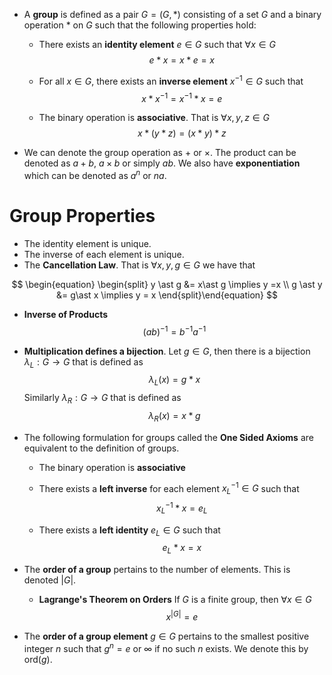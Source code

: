 * A **group** is defined as a pair $G=(G,\ast)$ consisting of a set $G$ and a binary operation $\ast$ on $G$ such that the following properties hold:
	* There exists an **identity element** $e\in G$ such that $\forall x\in G$ 
	  $$
	  e\ast x=  x\ast e = x
	  $$
	  
	* For all $x\in G$, there exists an **inverse element** $x^{-1}\in G$ such that 
	  $$
	  x\ast x^{-1}=x^{-1}\ast x=e
	  $$
	  
	* The binary operation is **associative**. That is $\forall x,y,z\in G$ 
	  $$
	  x\ast (y\ast z)=(x\ast y)\ast z
	  $$
	  
* We can denote the group operation as $+$ or $\times$. The product can be denoted as $a+b$, $a\times b$ or simply $ab$. We also have **exponentiation** which can be denoted as $a^n$ or $na$.
# Group Properties
* The identity element is unique.
* The inverse of each element is unique.
* The **Cancellation Law**. That is $\forall x,y,g\in G$ we have that 

$$
\begin{equation} \begin{split}
y \ast g &= x\ast g \implies y =x \\
g \ast y &= g\ast x \implies y = x 
\end{split}\end{equation}
$$


* **Inverse of Products** 
  $$
  (ab)^{-1}=b^{-1}a^{-1}
  $$
  
* **Multiplication defines a bijection**. Let $g\in G$, then there is a bijection $\lambda_L:G\to G$ that is defined as 
  $$
  \lambda_L(x)=g\ast x
  $$
  Similarly $\lambda_R:G\to G$ that is defined as 
  $$
  \lambda_R(x)=x\ast g
  $$
  
* The following formulation for groups called the **One Sided Axioms** are equivalent to the definition of groups.
	* The binary operation is **associative** 
	* There exists a **left inverse** for each element $x^{-1}_L\in G$ such that 
	  $$
	  x^{-1}_L\ast x=e_L
	  $$
	  
	* There exists a **left identity** $e_L\in G$ such that 
	  $$
	  e_L\ast x=x
	  $$
	  
* The **order of a group** pertains to the number of elements. This is denoted $|G|$.
	* **Lagrange's Theorem on Orders** If $G$ is a finite group, then $\forall x\in G$
	  $$
	  x^{|G|}=e
	  $$
	  
* The **order of a group element** $g\in G$ pertains to the smallest positive integer $n$ such that $g^n=e$ or $\infty$ if no such $n$ exists. We denote this by $\text{ord}(g)$.